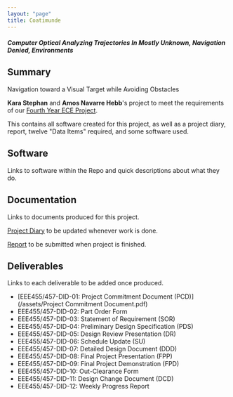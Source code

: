 ```yaml
---
layout: "page"
title: Coatimunde
---
```


##### Computer Optical Analyzing Trajectories In Mostly Unknown, Navigation Denied, Environments

## Summary
Navigation toward a Visual Target while Avoiding Obstacles

**Kara Stephan** and **Amos Navarre Hebb**'s project to meet the requirements of our [Fourth Year ECE Project](http://projects.segfaults.net).

This contains all software created for this project, as well as a project diary, report, twelve "Data Items" required, and some software used.

## Software

Links to software within the Repo and quick descriptions about what they do.

## Documentation

Links to documents produced for this project.

[Project Diary](/coatimunde/index.html) to be updated whenever work is done.

[Report]() to be submitted when project is finished.

## Deliverables

Links to each deliverable to be added once produced.

* [EEE455/457-DID-01: Project Commitment Document (PCD)](/assets/Project Commitment Document.pdf)
* EEE455/457-DID-02: Part Order Form
* EEE455/457-DID-03: Statement of Requirement (SOR)
* EEE455/457-DID-04: Preliminary Design Specification (PDS)
* EEE455/457-DID-05: Design Review Presentation (DR)
* EEE455/457-DID-06: Schedule Update (SU)
* EEE455/457-DID-07: Detailed Design Document (DDD)
* EEE455/457-DID-08: Final Project Presentation (FPP)
* EEE455/457-DID-09: Final Project Demonstration (FPD)
* EEE455/457-DID-10: Out-Clearance Form
* EEE455/457-DID-11: Design Change Document (DCD)
* EEE455/457-DID-12: Weekly Progress Report

